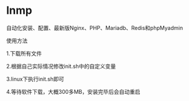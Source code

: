 # lnmp
自动化安装、配置、最新版Nginx、PHP、Mariadb、Redis和phpMyadmin

使用方法

1.下载所有文件

2.根据自己实际情况修改init.sh中的自定义变量

3.linux下执行init.sh即可

4.等待软件下载，大概300多MB，安装完毕后会自动重启
